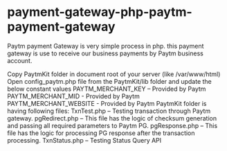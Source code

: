 # payment-gateway-php-paytm-payment-gateway
Paytm payment Gateway is very simple process in php. this payment gateway is use to receive our business payments by Paytm business account.

Copy PaytmKit folder in document root of your server (like /var/www/html)
Open config_paytm.php file from the PaytmKit/lib folder and update the below constant values
PAYTM_MERCHANT_KEY – Provided by Paytm
PAYTM_MERCHANT_MID - Provided by Paytm
PAYTM_MERCHANT_WEBSITE - Provided by Paytm
PaytmKit folder is having following files:
TxnTest.php – Testing transaction through Paytm gateway.
pgRedirect.php – This file has the logic of checksum generation and passing all required parameters to Paytm PG.
pgResponse.php – This file has the logic for processing PG response after the transaction processing.
TxnStatus.php – Testing Status Query API
